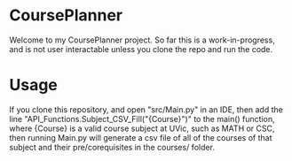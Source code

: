 # CoursePlanner
Welcome to my CoursePlanner project. So far this is a work-in-progress, and is not user interactable unless you clone the repo and run the code.

# Usage
If you clone this repository, and open "src/Main.py" in an IDE, then add the line "API_Functions.Subject_CSV_Fill("{Course}")" to the main() function, where {Course} is a valid course subject at UVic, such as MATH or CSC, then running Main.py will generate a csv file of all of the courses of that subject and their pre/corequisites in the courses/ folder.
